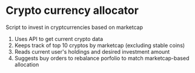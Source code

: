 # Crypto currency allocator
Script to invest in cryptcurrencies based on marketcap
1. Uses API to get current crypto data
2. Keeps track of top 10 cryptos by marketcap (excluding stable coins)
3. Reads current user's holdings and desired investment amount
4. Suggests buy orders to rebalance porfolio to match marketcap-based allocation
